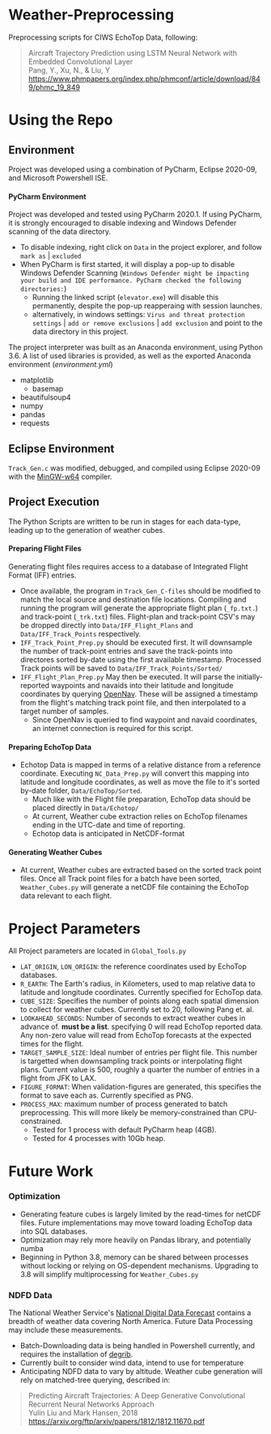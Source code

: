 # Weather-Preprocessing
Preprocessing scripts for CIWS EchoTop Data, following:
>Aircraft Trajectory Prediction using LSTM Neural Network with Embedded Convolutional Layer  
>Pang, Y., Xu, N., & Liu, Y    
>https://www.phmpapers.org/index.php/phmconf/article/download/849/phmc_19_849    
# Using the Repo

## Environment
Project was developed using a combination of PyCharm, Eclipse 2020-09, and Microsoft Powershell ISE.



#### PyCharm Environment
Project was developed and tested using PyCharm 2020.1. If using PyCharm, it is strongly encouraged to disable indexing and Windows Defender scanning of the data directory.
* To disable indexing, right click on `Data` in the project explorer, and follow `mark as` | `excluded`
* When PyCharm is first started, it will display a pop-up to disable Windows Defender Scanning (`Windows Defender might be impacting your build and IDE performance. PyCharm checked the following directories:`)
  * Running the linked script (`elevator.exe`) will disable this permanently, despite the pop-up reapperaing with session launches.
  * alternatively, in windows settings: `Virus and threat protection settings` | `add or remove exclusions` | `add exclusion` and point to the data directory in this project.

The project interpreter was built as an Anaconda environment, using Python 3.6. A list of used libraries is provided, as well as the exported Anaconda environment (*environment.yml*)
* matplotlib
  * basemap
* beautifulsoup4
* numpy
* pandas
* requests

## Eclipse Environment
`Track_Gen.c` was modified, debugged, and compiled using Eclipse 2020-09 with the [MinGW-w64](https://sourceforge.net/projects/mingw-w64/) compiler. 
## Project Execution
The Python Scripts are written to be run in stages for each data-type, leading up to the generation of weather cubes.

#### Preparing Flight Files
Generating flight files requires access to a database of Integrated Flight Format (IFF) entries. 
* Once available, the program in `Track_Gen_C-files` should be modified to match the local source and destination file locations.
 Compiling and running the program will generate the appropriate flight plan (`_fp.txt.`) and track-point (`_trk.txt`) files. Flight-plan and track-point CSV's may be dropped directly into `Data/IFF_Flight_Plans` and `Data/IFF_Track_Points` respectively. 
* `IFF_Track_Point_Prep.py` should be executed first. It will downsample the number of track-point entries and save the track-points into directores sorted by-date using the first available timestamp. Processed Track points will be saved to `Data/IFF_Track_Points/Sorted/`
* `IFF_Flight_Plan_Prep.py` May then be executed. It will parse the initially-reported waypoints and navaids into their latitude and longitude coordinates by querying [OpenNav](https://opennav.com/). These will be assigned a timestamp from the flight's matching track point file, and then interpolated to a target number of samples. 
  * Since OpenNav is queried to find waypoint and navaid coordinates, an internet connection is required for this script.
 
#### Preparing EchoTop Data  
* Echotop Data is mapped in terms of a relative distance from a reference coordinate. Executing `NC_Data_Prep.py` will convert this mapping into latitude and longitude coordinates, as well as move the file to it's sorted by-date folder, `Data/EchoTop/Sorted`.
  * Much like with the Flight file preparation, EchoTop data should be placed directly in `Data/Echotop/`
  * At current, Weather cube extraction relies on EchoTop filenames ending in the UTC-date and time of reporting.
  * Echotop data is anticipated in NetCDF-format
#### Generating Weather Cubes
* At current, Weather cubes are extracted based on the sorted track point files. Once all Track point files for a batch have been sorted, `Weather_Cubes.py` will generate a netCDF file containing the EchoTop data relevant to each flight.
# Project Parameters
All Project parameters are located in `Global_Tools.py`
* `LAT_ORIGIN`, `LON_ORIGIN`: the reference coordinates used by EchoTop databases.
* `R_EARTH`: The Earth's radius, in Kilometers, used to map relative data to latitude and longitude coordinates. Currently specified for EchoTop data.
* `CUBE_SIZE`: Specifies the number of points along each spatial dimension to collect for weather cubes. Currently set to 20, following Pang et. al.
* `LOOKAHEAD_SECONDS`: Number of seconds to extract weather cubes in advance of. **must be a list**. specifying 0 will read EchoTop reported data. Any non-zero value will read from EchoTop forecasts at the expected times for the flight.
* `TARGET_SAMPLE_SIZE`: Ideal number of entries per flight file. This number is targetted when downsampling track points or interpolating flight plans. Current value is 500, roughly a quarter the number of entries in a flight from JFK to LAX.
* `FIGURE_FORMAT`: When validation-figures are generated, this specifies the format to save each as. Currently specified as PNG.
* `PROCESS_MAX`: maximum number of process generated to batch preprocessing. This will more likely be memory-constrained than CPU-constrained.
  * Tested for 1 process with default PyCharm heap (4GB).
  * Tested for 4 processes with 10Gb heap. 

# Future Work
### Optimization
* Generating feature cubes is largely limited by the read-times for netCDF files. Future implementations may move toward loading EchoTop data into SQL databases.
* Optimization may rely more heavily on Pandas library, and potentially numba
* Beginning in Python 3.8, memory can be shared between processes without locking or relying on OS-dependent mechanisms. Upgrading to 3.8 will simplify multiprocessing for `Weather_Cubes.py`

  
### NDFD Data
The National Weather Service's [National Digital Data Forecast](https://vlab.ncep.noaa.gov/web/mdl/degrib-for-ndfd) contains a breadth of weather data covering North America. Future Data Processing may include these measurements.
* Batch-Downloading data is being handled in Powershell currently, and requires the installation of [degrib](https://www.weather.gov/mdl/degrib_home).
* Currently built to consider wind data, intend to use for temperature
* Anticipating NDFD data to vary by altitude. Weather cube generation will rely on matched-tree querying, described in: 
 >   Predicting Aircraft Trajectories: A Deep Generative Convolutional Recurrent Neural Networks Approach  
 >   Yulin Liu and Mark Hansen, 2018   
 >   https://arxiv.org/ftp/arxiv/papers/1812/1812.11670.pdf

